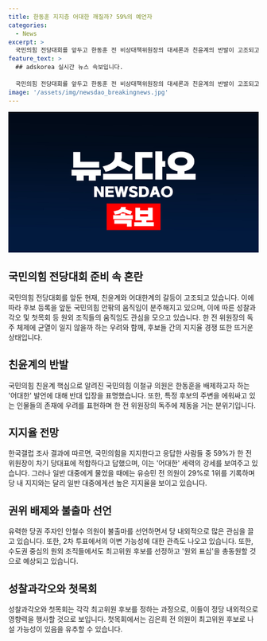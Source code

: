```yaml
---
title: 한동훈 지지층 어대한 깨질까? 59%의 예언자
categories:
  - News
excerpt: >
  국민의힘 전당대회를 앞두고 한동훈 전 비상대책위원장의 대세론과 친윤계의 반발이 고조되고 있다. 이철규 의원은 당 대표로 한동훈을 지목하는 발언에 반발하며 당원들의 우려를 표명했다. 한국갤럽 조사에 따르면 당원들의 59%가 한동훈을 차기 당대표에 적합하다고 응답했으나 일반 대중은 유승민 전 의원을 1위로 선호하는 결과도 나왔다. 이와 함께 안철수 의원의 불출마 선언과 원외조직의 후보 정하는 움직임이 관심을 모으고 있다.
feature_text: >
  ## adskorea 실시간 뉴스 속보입니다.

  국민의힘 전당대회를 앞두고 한동훈 전 비상대책위원장의 대세론과 친윤계의 반발이 고조되고 있다. 이철규 의원은 당 대표로 한동훈을 지목하는 발언에 반발하며 당원들의 우려를 표명했다. 한국갤럽 조사에 따르면 당원들의 59%가 한동훈을 차기 당대표에 적합하다고 응답했으나 일반 대중은 유승민 전 의원을 1위로 선호하는 결과도 나왔다. 이와 함께 안철수 의원의 불출마 선언과 원외조직의 후보 정하는 움직임이 관심을 모으고 있다.
image: '/assets/img/newsdao_breakingnews.jpg'
---
```


<p><img src="/assets/img/newsdao_breakingnews.jpg" alt="adskorea 속보" /></p>

<h2 data-ke-size="size26">국민의힘 전당대회 준비 속 혼란</h2>

<p data-ke-size="size16">국민의힘 전당대회를 앞둔 현재, 친윤계와 어대한계의 갈등이 고조되고 있습니다. 이에 따라 후보 등록을 앞둔 국민의힘 안팎의 움직임이 분주해지고 있으며, 이에 따른 성찰과각오 및 첫목회 등 원외 조직들의 움직임도 관심을 모으고 있습니다. 한 전 위원장의 독주 체제에 균열이 일지 않을까 하는 우려와 함께, 후보들 간의 지지율 경쟁 또한 뜨거운 상태입니다.</p>

<h2 data-ke-size="size26">친윤계의 반발</h2>

<p data-ke-size="size16">국민의힘 친윤계 핵심으로 알려진 국민의힘 이철규 의원은 한동훈을 배제하고자 하는 '어대한' 발언에 대해 반대 입장을 표명했습니다. 또한, 특정 후보의 주변을 에워싸고 있는 인물들의 존재에 우려를 표현하며 한 전 위원장의 독주에 제동을 거는 분위기입니다.</p>

<h2 data-ke-size="size26">지지율 전망</h2>

<p data-ke-size="size16">한국갤럽 조사 결과에 따르면, 국민의힘을 지지한다고 응답한 사람들 중 59%가 한 전 위원장이 차기 당대표에 적합하다고 답했으며, 이는 '어대한' 세력의 강세를 보여주고 있습니다. 그러나 일반 대중에게 물었을 때에는 유승민 전 의원이 29%로 1위를 기록하며 당 내 지지와는 달리 일반 대중에게선 높은 지지율을 보이고 있습니다.</p>

<h2 data-ke-size="size26">권위 배제와 불출마 선언</h2>

<p data-ke-size="size16">유력한 당권 주자인 안철수 의원이 불출마를 선언하면서 당 내외적으로 많은 관심을 끌고 있습니다. 또한, 2차 투표에서의 이변 가능성에 대한 관측도 나오고 있습니다. 또한, 수도권 중심의 원외 조직들에서도 최고위원 후보를 선정하고 '원외 표심'을 총동원할 것으로 예상되고 있습니다.</p>

<h2 data-ke-size="size26">성찰과각오와 첫목회</h2>

<p data-ke-size="size16">성찰과각오와 첫목회는 각각 최고위원 후보를 정하는 과정으로, 이들이 정당 내외적으로 영향력을 행사할 것으로 보입니다. 첫목회에서는 김은희 전 의원이 최고위원 후보로 나설 가능성이 있음을 유추할 수 있습니다.</p>

